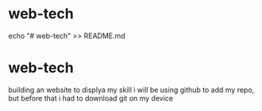 # web-tech
echo "# web-tech" >> README.md
# web-tech
building an website to displya my skill
i will be using github to add my repo, but before that i had to download git on my device

